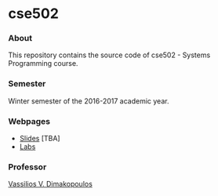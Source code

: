 # cse502

### About

This repository contains the source code of cse502 - Systems Programming course.

### Semester

Winter semester of the 2016-2017 academic year.

### Webpages

 * [Slides](http://www.cse.uoi.gr/~dimako/teaching/fall16.html) [TBA]
 * [Labs](http://cse.uoi.gr/~myy502)

### Professor

[Vassilios V. Dimakopoulos](http://cse.uoi.gr/~dimako)
